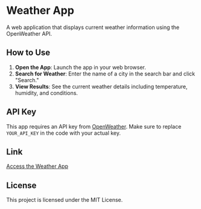 # Weather App

A web application that displays current weather information using the OpenWeather API.

## How to Use

1. **Open the App**: Launch the app in your web browser.
2. **Search for Weather**: Enter the name of a city in the search bar and click "Search."
3. **View Results**: See the current weather details including temperature, humidity, and conditions.

## API Key

This app requires an API key from [OpenWeather](https://openweathermap.org/api). Make sure to replace `YOUR_API_KEY` in the code with your actual key.

## Link

[Access the Weather App](https://github.com/your-username/weather-app)

## License

This project is licensed under the MIT License.
